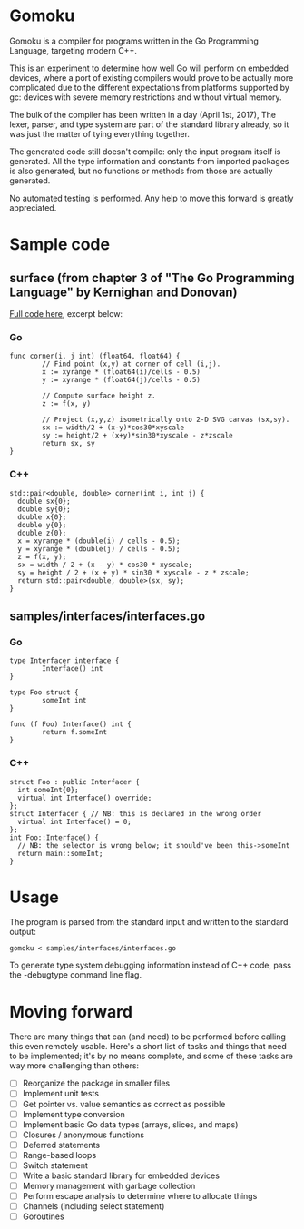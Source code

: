 # Gomoku

Gomoku is a compiler for programs written in the Go Programming
Language, targeting modern C++.

This is an experiment to determine how well Go will perform on embedded
devices, where a port of existing compilers would prove to be actually
more complicated due to the different expectations from platforms
supported by gc: devices with severe memory restrictions and without
virtual memory.

The bulk of the compiler has been written in a day (April 1st, 2017),
The lexer, parser, and type system are part of the standard library
already, so it was just the matter of tying everything together.

The generated code still doesn't compile: only the input program itself
is generated.  All the type information and constants from imported
packages is also generated, but no functions or methods from those are
actually generated.

No automated testing is performed.  Any help to move this forward is
greatly appreciated.

# Sample code

## surface (from chapter 3 of "The Go Programming Language" by Kernighan and Donovan)

[Full code here](https://gist.github.com/lpereira/8bc64bf9796984b7868b8255d1692d59), excerpt below:

### Go

    func corner(i, j int) (float64, float64) {
            // Find point (x,y) at corner of cell (i,j).
            x := xyrange * (float64(i)/cells - 0.5)
            y := xyrange * (float64(j)/cells - 0.5)

            // Compute surface height z.
            z := f(x, y)

            // Project (x,y,z) isometrically onto 2-D SVG canvas (sx,sy).
            sx := width/2 + (x-y)*cos30*xyscale
            sy := height/2 + (x+y)*sin30*xyscale - z*zscale
            return sx, sy
    }


### C++

    std::pair<double, double> corner(int i, int j) {
      double sx{0};
      double sy{0};
      double x{0};
      double y{0};
      double z{0};
      x = xyrange * (double(i) / cells - 0.5);
      y = xyrange * (double(j) / cells - 0.5);
      z = f(x, y);
      sx = width / 2 + (x - y) * cos30 * xyscale;
      sy = height / 2 + (x + y) * sin30 * xyscale - z * zscale;
      return std::pair<double, double>(sx, sy);
    }

## samples/interfaces/interfaces.go

### Go

    type Interfacer interface {
            Interface() int
    }

    type Foo struct {
            someInt int
    }

    func (f Foo) Interface() int {
            return f.someInt
    }

### C++

    struct Foo : public Interfacer {
      int someInt{0};
      virtual int Interface() override;
    };
    struct Interfacer { // NB: this is declared in the wrong order
      virtual int Interface() = 0;
    };
    int Foo::Interface() {
      // NB: the selector is wrong below; it should've been this->someInt
      return main::someInt;
    }

# Usage

The program is parsed from the standard input and written to the standard
output:

    gomoku < samples/interfaces/interfaces.go

To generate type system debugging information instead of C++ code, pass
the -debugtype command line flag.

# Moving forward

There are many things that can (and need) to be performed before calling
this even remotely usable.  Here's a short list of tasks and things that
need to be implemented; it's by no means complete, and some of these tasks
are way more challenging than others:

- [ ] Reorganize the package in smaller files
- [ ] Implement unit tests
- [ ] Get pointer vs. value semantics as correct as possible
- [ ] Implement type conversion
- [ ] Implement basic Go data types (arrays, slices, and maps)
- [ ] Closures / anonymous functions
- [ ] Deferred statements
- [ ] Range-based loops
- [ ] Switch statement
- [ ] Write a basic standard library for embedded devices
- [ ] Memory management with garbage collection
- [ ] Perform escape analysis to determine where to allocate things
- [ ] Channels (including select statement)
- [ ] Goroutines